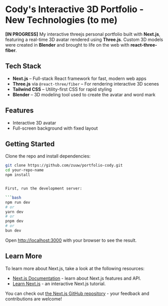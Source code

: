 # Cody's Interactive 3D Portfolio - New Technologies (to me)

**[IN PROGRESS]** My interactive threejs personal portfolio built with **Next.js**, featuring a real-time 3D avatar rendered using **Three.js**. Custom 3D models were created in **Blender** and brought to life on the web with **react-three-fiber**.

## Tech Stack

- **Next.js** – Full-stack React framework for fast, modern web apps
- **Three.js** via `@react-three/fiber` – For rendering interactive 3D scenes
- **Tailwind CSS** – Utility-first CSS for rapid styling
- **Blender** – 3D modeling tool used to create the avatar and word mark

## Features

- Interactive 3D avatar
- Full-screen background with fixed layout


## Getting Started

Clone the repo and install dependencies:

```bash
git clone https://github.com/zuuw/portfolio-cody.git
cd your-repo-name
npm install


First, run the development server:

```bash
npm run dev
# or
yarn dev
# or
pnpm dev
# or
bun dev
```

Open [http://localhost:3000](http://localhost:3000) with your browser to see the result.

## Learn More

To learn more about Next.js, take a look at the following resources:

- [Next.js Documentation](https://nextjs.org/docs) - learn about Next.js features and API.
- [Learn Next.js](https://nextjs.org/learn) - an interactive Next.js tutorial.

You can check out [the Next.js GitHub repository](https://github.com/vercel/next.js) - your feedback and contributions are welcome! 
